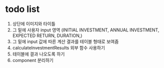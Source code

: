 # todo list
1. 상단에 이미지와 타이틀
2. 그 밑에 사용자 input 영역
(INITIAL INVESTMENT, ANNUAL INVESTMENT, EXPECTED RETURN, DURATION,)
3. 그 밑에 input 값에 따른 계산 결과를 테이블 형태로 보여줌
4. calculateInvestmentResults 외부 함수 사용하기
5. 테이블에 결과 나오도록 하기 
6. component 분리하기